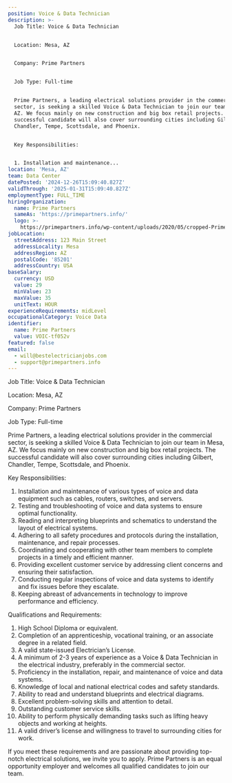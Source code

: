 ```yaml
---
position: Voice & Data Technician
description: >-
  Job Title: Voice & Data Technician


  Location: Mesa, AZ


  Company: Prime Partners


  Job Type: Full-time


  Prime Partners, a leading electrical solutions provider in the commercial
  sector, is seeking a skilled Voice & Data Technician to join our team in Mesa,
  AZ. We focus mainly on new construction and big box retail projects. The
  successful candidate will also cover surrounding cities including Gilbert,
  Chandler, Tempe, Scottsdale, and Phoenix.


  Key Responsibilities:


  1. Installation and maintenance...
location: 'Mesa, AZ'
team: Data Center
datePosted: '2024-12-26T15:09:40.827Z'
validThrough: '2025-01-31T15:09:40.827Z'
employmentType: FULL_TIME
hiringOrganization:
  name: Prime Partners
  sameAs: 'https://primepartners.info/'
  logo: >-
    https://primepartners.info/wp-content/uploads/2020/05/cropped-Prime-Partners-Logo-NO-BG-1-1.png
jobLocation:
  streetAddress: 123 Main Street
  addressLocality: Mesa
  addressRegion: AZ
  postalCode: '85201'
  addressCountry: USA
baseSalary:
  currency: USD
  value: 29
  minValue: 23
  maxValue: 35
  unitText: HOUR
experienceRequirements: midLevel
occupationalCategory: Voice Data
identifier:
  name: Prime Partners
  value: VOIC-tf052v
featured: false
email:
  - will@bestelectricianjobs.com
  - support@primepartners.info
---
```




Job Title: Voice & Data Technician

Location: Mesa, AZ

Company: Prime Partners

Job Type: Full-time

Prime Partners, a leading electrical solutions provider in the commercial sector, is seeking a skilled Voice & Data Technician to join our team in Mesa, AZ. We focus mainly on new construction and big box retail projects. The successful candidate will also cover surrounding cities including Gilbert, Chandler, Tempe, Scottsdale, and Phoenix.

Key Responsibilities:

1. Installation and maintenance of various types of voice and data equipment such as cables, routers, switches, and servers.
2. Testing and troubleshooting of voice and data systems to ensure optimal functionality.
3. Reading and interpreting blueprints and schematics to understand the layout of electrical systems.
4. Adhering to all safety procedures and protocols during the installation, maintenance, and repair processes.
5. Coordinating and cooperating with other team members to complete projects in a timely and efficient manner.
6. Providing excellent customer service by addressing client concerns and ensuring their satisfaction.
7. Conducting regular inspections of voice and data systems to identify and fix issues before they escalate.
8. Keeping abreast of advancements in technology to improve performance and efficiency.

Qualifications and Requirements:

1. High School Diploma or equivalent.
2. Completion of an apprenticeship, vocational training, or an associate degree in a related field.
3. A valid state-issued Electrician’s License.
4. A minimum of 2-3 years of experience as a Voice & Data Technician in the electrical industry, preferably in the commercial sector.
5. Proficiency in the installation, repair, and maintenance of voice and data systems.
6. Knowledge of local and national electrical codes and safety standards.
7. Ability to read and understand blueprints and electrical diagrams.
8. Excellent problem-solving skills and attention to detail.
9. Outstanding customer service skills.
10. Ability to perform physically demanding tasks such as lifting heavy objects and working at heights.
11. A valid driver’s license and willingness to travel to surrounding cities for work.

If you meet these requirements and are passionate about providing top-notch electrical solutions, we invite you to apply. Prime Partners is an equal opportunity employer and welcomes all qualified candidates to join our team.
